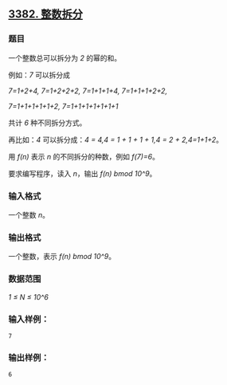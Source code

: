 ## [3382. 整数拆分](https://www.acwing.com/problem/content/3385/)

### 题目

一个整数总可以拆分为 *2* 的幂的和。

例如：*7* 可以拆分成

*7=1+2+4, 7=1+2+2+2, 7=1+1+1+4, 7=1+1+1+2+2,*

*7=1+1+1+1+1+2, 7=1+1+1+1+1+1+1*

共计 *6* 种不同拆分方式。

再比如：*4* 可以拆分成：*4 = 4,4 = 1 + 1 + 1 + 1,4 = 2 + 2,4=1+1+2*。

用 *f(n)* 表示 *n* 的不同拆分的种数，例如 *f(7)=6*。

要求编写程序，读入 *n*，输出 *f(n) bmod 10^9*。

### 输入格式

一个整数 *n*。

### 输出格式

一个整数，表示 *f(n) bmod 10^9*。

### 数据范围

*1 ≤ N ≤ 10^6*

### 输入样例：

```
7
```

### 输出样例：

```
6
```

